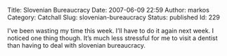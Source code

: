 Title: Slovenian Bureaucracy
Date: 2007-06-09 22:59
Author: markos
Category: Catchall
Slug: slovenian-bureaucracy
Status: published
Id: 229

<html>
 <body>
  <div>
   <p>
    I’ve been wasting my time this week. I’ll have to do it again next week. I noticed one thing though. It’s much less stressful for me to visit a dentist than having to deal with slovenian bureaucracy.
   </p>
  </div>
 </body>
</html>